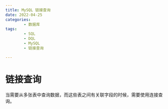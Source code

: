```yaml
---
title: MySQL 链接查询
date: 2022-04-25
categories:
        - 数据库
tags:
        - SQL
        - DQL
        - MySQL
        - 链接查询

---
```


# 链接查询

当需要从多张表中查询数据，而这些表之间有关联字段的时候，需要使用连接查询。
